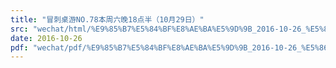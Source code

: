 ```yaml
---
title: "冒刺桌游NO.78本周六晚18点半（10月29日）"
src: "wechat/html/%E9%85%B7%E5%84%BF%E8%AE%BA%E5%9D%9B_2016-10-26_%E5%86%92%E5%88%BA%E6%A1%8C%E6%B8%B8NO.78%E6%9C%AC%E5%91%A8%E5%85%AD%E6%99%9A18%E7%82%B9%E5%8D%8A%EF%BC%8810%E6%9C%8829%E6%97%A5%EF%BC%89.html"
date: 2016-10-26
pdf: "wechat/pdf/%E9%85%B7%E5%84%BF%E8%AE%BA%E5%9D%9B_2016-10-26_%E5%86%92%E5%88%BA%E6%A1%8C%E6%B8%B8NO.78%E6%9C%AC%E5%91%A8%E5%85%AD%E6%99%9A18%E7%82%B9%E5%8D%8A%EF%BC%8810%E6%9C%8829%E6%97%A5%EF%BC%89.pdf"
---
```

